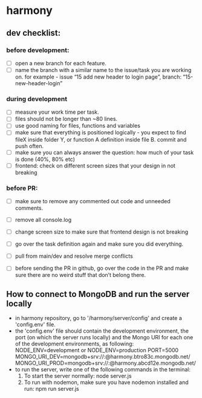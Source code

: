 # harmony


## dev checklist:
### before development:
- [ ] open a new branch for each feature.
- [ ] name the branch with a similar name to the issue/task you are working on.
for example - issue “15 add new header to login page”, branch: “15-new-header-login”

### during development
- [ ] measure your work time per task.
- [ ] files should not be longer than ~80 lines.
- [ ] use good naming for files, functions and variables
- [ ] make sure that everything is positioned logically - you expect to find fileX inside folder Y, or function A definition inside file B.
commit and push often.
- [ ] make sure you can always answer the question: how much of your task is done (40%, 80% etc)
- [ ] frontend: check on different screen sizes that your design in not breaking

### before PR:
- [ ] make sure to remove any commented out code and unneeded comments.
- [ ] remove all console.log
- [ ] change screen size to make sure that frontend design is not breaking
- [ ] go over the task definition again and make sure you did everything.
- [ ] pull from main/dev and resolve merge conflicts
- [ ] before sending the PR in github, go over the code in the PR and make sure there are no weird stuff that don’t belong there.


## How to connect to MongoDB and run the server locally 
- in harmony repository, go to '/harmony/server/config' and create a 'config.env' file.
- the 'config.env' file should contain the development environment, the port (on which the server runs locally) and the Mongo URI for each one of the development environments, as following:
    NODE_ENV=development or NODE_ENV=production
    PORT=5000
    MONGO_URI_DEV=mongodb+srv://<your username>:<your password>@harmony.btro83c.mongodb.net/
    MONGO_URI_PROD=mongodb+srv://<your username>:<your password>@harmony.abcd12e.mongodb.net/
- to run the server, write one of the following commands in the terminal:
    1. To start the server normally: node server.js
    2. To run with nodemon, make sure you have nodemon installed and run: npm run server.js

